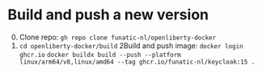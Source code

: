 # Build and push a new version

0. Clone repo: `gh repo clone funatic-nl/openliberty-docker`
1. `cd openliberty-docker/build`
2Build and push image:
   `docker login ghcr.io`
   `docker buildx build --push --platform linux/arm64/v8,linux/amd64 --tag ghcr.io/funatic-nl/keycloak:15 .`
